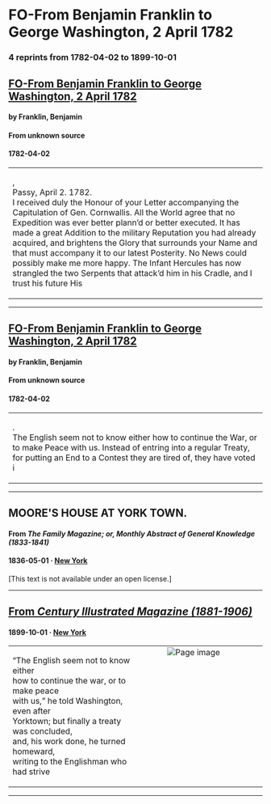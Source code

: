 
# FO-From Benjamin Franklin to George Washington, 2 April 1782

### 4 reprints from 1782-04-02 to 1899-10-01

## [FO-From Benjamin Franklin to George Washington, 2 April 1782](https://founders.archives.gov/documents/Franklin/01-37-02-0058)

#### by Franklin, Benjamin

#### From unknown source

#### 1782-04-02

<table style="width: 100%;"><tr><td style="width: 50%">

,  
Passy, April 2. 1782.  
I received duly the Honour of your Letter accompanying the Capitulation of Gen. Cornwallis. All the World agree that no Expedition was ever better plann’d or better executed. It has made a great Addition to the military Reputation you had already acquired, and brightens the Glory that surrounds your Name and that must accompany it to our latest Posterity. No News could possibly make me more happy. The Infant Hercules has now strangled the two Serpents that attack’d him in his Cradle, and I trust his future His
</td></tr></table>

---

## [FO-From Benjamin Franklin to George Washington, 2 April 1782](https://founders.archives.gov/documents/Franklin/01-37-02-0058)

#### by Franklin, Benjamin

#### From unknown source

#### 1782-04-02

<table style="width: 100%;"><tr><td style="width: 50%">

.  
The English seem not to know either how to continue the War, or to make Peace with us. Instead of entring into a regular Treaty, for putting an End to a Contest they are tired of, they have voted i
</td></tr></table>

---

## MOORE'S HOUSE AT YORK TOWN.

#### From _The Family Magazine; or, Monthly Abstract of General Knowledge (1833-1841)_

#### 1836-05-01 &middot; [New York](http://dbpedia.org/resource/New_York_City)

[This text is not available under an open license.]

---

## [From _Century Illustrated Magazine (1881-1906)_](https://archive.org/details/sim_century-illustrated-monthly-magazine_1899-10_58_6/page/n95/mode/1up?view=theater)

#### 1899-10-01 &middot; [New York](http://dbpedia.org/resource/New_York_City)

<table style="width: 100%;"><tr><td style="width: 50%">

  
  
“The English seem not to know either  
how to continue the war, or to make peace  
with us,” he told Washington, even after  
Yorktown; but finally a treaty was concluded,  
and, his work done, he turned homeward,  
writing to the Englishman who had strive
</td><td style="width: 50%; max-height: 75%; margin: auto; display: block;">
<img alt="Page image" src="https://iiif.archive.org/iiif/sim_century-illustrated-monthly-magazine_1899-10_58_6&#0036;95/pct:54.952830,18.696581,34.787736,7.665598/600,/0/default.jpg"/>
</td>
</tr></table>

---

